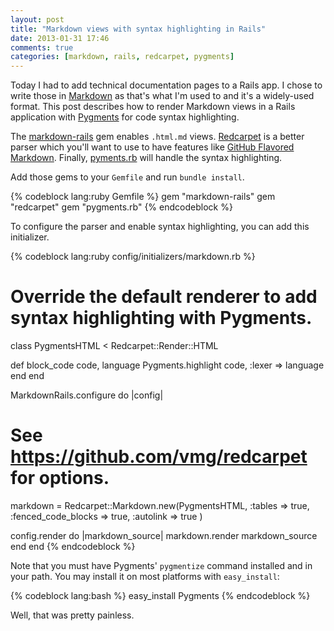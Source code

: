 ```yaml
---
layout: post
title: "Markdown views with syntax highlighting in Rails"
date: 2013-01-31 17:46
comments: true
categories: [markdown, rails, redcarpet, pygments]
---
```


Today I had to add technical documentation pages to a Rails app. I chose to write those in [Markdown](http://daringfireball.net/projects/markdown/) as that's what I'm used to and it's a widely-used format. This post describes how to render Markdown views in a Rails application with [Pygments](http://pygments.org) for code syntax highlighting.

<!-- more -->

The [markdown-rails](https://github.com/joliss/markdown-rails) gem enables `.html.md` views. [Redcarpet](https://github.com/vmg/redcarpet) is a better parser which you'll want to use to have features like [GitHub Flavored Markdown](http://github.github.com/github-flavored-markdown/). Finally, [pyments.rb](https://github.com/tmm1/pygments.rb) will handle the syntax highlighting.

Add those gems to your `Gemfile` and run `bundle install`.

{% codeblock lang:ruby Gemfile %}
gem "markdown-rails"
gem "redcarpet"
gem "pygments.rb"
{% endcodeblock %}

To configure the parser and enable syntax highlighting, you can add this initializer.

{% codeblock lang:ruby config/initializers/markdown.rb %}
# Override the default renderer to add syntax highlighting with Pygments.
class PygmentsHTML < Redcarpet::Render::HTML

  def block_code code, language
    Pygments.highlight code, :lexer => language
  end
end

MarkdownRails.configure do |config|

  # See https://github.com/vmg/redcarpet for options.
  markdown = Redcarpet::Markdown.new(PygmentsHTML,
    :tables => true,
    :fenced_code_blocks => true,
    :autolink => true
  )

  config.render do |markdown_source|
    markdown.render markdown_source
  end
end
{% endcodeblock %}

Note that you must have Pygments' `pygmentize` command installed and in your path. You may install it on most platforms with `easy_install`:

{% codeblock lang:bash %}
easy_install Pygments
{% endcodeblock %}

Well, that was pretty painless.
